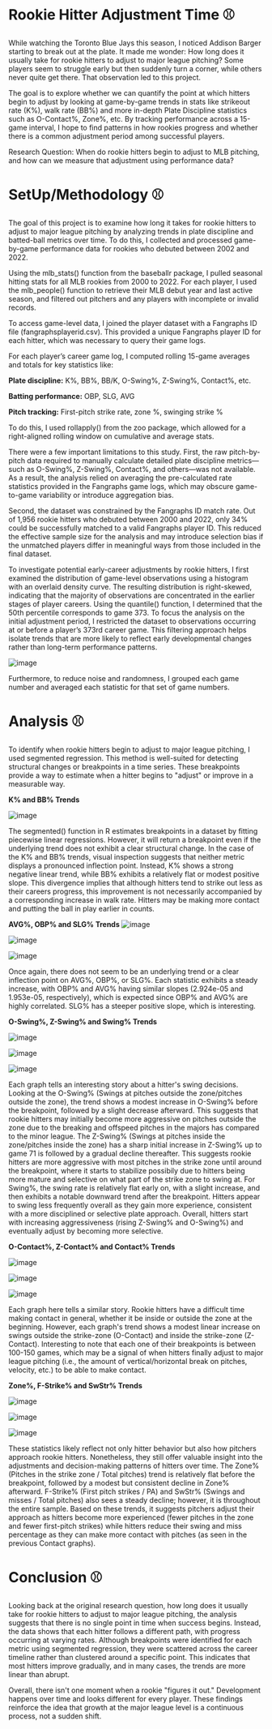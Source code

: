 # Rookie Hitter Adjustment Time ⚾

While watching the Toronto Blue Jays this season, I noticed Addison Barger starting to break out at the plate. It made me wonder: How long does it usually take for rookie hitters to adjust to major league pitching? Some players seem to struggle early but then suddenly turn a corner, while others never quite get there. That observation led to this project.

The goal is to explore whether we can quantify the point at which hitters begin to adjust by looking at game-by-game trends in stats like strikeout rate (K%), walk rate (BB%) and more in-depth Plate Discipline statistics such as O-Contact%, Zone%, etc. By tracking performance across a 15-game interval, I hope to find patterns in how rookies progress and whether there is a common adjustment period among successful players.

Research Question: When do rookie hitters begin to adjust to MLB pitching, and how can we measure that adjustment using performance data?

# SetUp/Methodology ⚾
The goal of this project is to examine how long it takes for rookie hitters to adjust to major league pitching by analyzing trends in plate discipline and batted-ball metrics over time. To do this, I collected and processed game-by-game performance data for rookies who debuted between 2002 and 2022.

Using the mlb_stats() function from the baseballr package, I pulled seasonal hitting stats for all MLB rookies from 2000 to 2022. For each player, I used the mlb_people() function to retrieve their MLB debut year and last active season, and filtered out pitchers and any players with incomplete or invalid records.

To access game-level data, I joined the player dataset with a Fangraphs ID file (fangraphsplayerid.csv). This provided a unique Fangraphs player ID for each hitter, which was necessary to query their game logs. 

For each player’s career game log, I computed rolling 15-game averages and totals for key statistics like:

**Plate discipline:** K%, BB%, BB/K, O-Swing%, Z-Swing%, Contact%, etc.

**Batting performance:** OBP, SLG, AVG

**Pitch tracking:** First-pitch strike rate, zone %, swinging strike %

To do this, I used rollapply() from the zoo package, which allowed for a right-aligned rolling window on cumulative and average stats. 

There were a few important limitations to this study. First, the raw pitch-by-pitch data required to manually calculate detailed plate discipline metrics—such as O-Swing%, Z-Swing%, Contact%, and others—was not available. As a result, the analysis relied on averaging the pre-calculated rate statistics provided in the Fangraphs game logs, which may obscure game-to-game variability or introduce aggregation bias.

Second, the dataset was constrained by the Fangraphs ID match rate. Out of 1,956 rookie hitters who debuted between 2000 and 2022, only 34% could be successfully matched to a valid Fangraphs player ID. This reduced the effective sample size for the analysis and may introduce selection bias if the unmatched players differ in meaningful ways from those included in the final dataset.

To investigate potential early-career adjustments by rookie hitters, I first examined the distribution of game-level observations using a histogram with an overlaid density curve. The resulting distribution is right-skewed, indicating that the majority of observations are concentrated in the earlier stages of player careers. Using the quantile() function, I determined that the 50th percentile corresponds to game 373. To focus the analysis on the initial adjustment period, I restricted the dataset to observations occurring at or before a player’s 373rd career game. This filtering approach helps isolate trends that are more likely to reflect early developmental changes rather than long-term performance patterns. 

![image](https://github.com/user-attachments/assets/ce77f998-607a-4c4c-bfe7-23480fc76b14)

Furthermore, to reduce noise and randomness, I grouped each game number and averaged each statistic for that set of game numbers.

# Analysis ⚾

To identify when rookie hitters begin to adjust to major league pitching, I used segmented regression. This method is well-suited for detecting structural changes or breakpoints in a time series. These breakpoints provide a way to estimate when a hitter begins to "adjust" or improve in a measurable way.

**K% and BB% Trends**

![image](https://github.com/user-attachments/assets/8c8a91eb-8546-4d32-87f4-b5622bc144b1)

The segmented() function in R estimates breakpoints in a dataset by fitting piecewise linear regressions. However, it will return a breakpoint even if the underlying trend does not exhibit a clear structural change. In the case of the K% and BB% trends, visual inspection suggests that neither metric displays a pronounced inflection point. Instead, K% shows a strong negative linear trend, while BB% exhibits a relatively flat or modest positive slope. This divergence implies that although hitters tend to strike out less as their careers progress, this improvement is not necessarily accompanied by a corresponding increase in walk rate. Hitters may be making more contact and putting the ball in play earlier in counts.


**AVG%, OBP% and SLG% Trends**
![image](https://github.com/user-attachments/assets/164e8cd3-8b48-4676-8b90-e5e4aa34dc93)

![image](https://github.com/user-attachments/assets/94c0130b-1bce-4fc6-8b0c-0f7de2a69701)

![image](https://github.com/user-attachments/assets/f63e9388-9049-48f9-bb7a-70123a660577)


Once again, there does not seem to be an underlying trend or a clear inflection point on AVG%, OBP%, or SLG%. Each statistic exhibits a steady increase, with OBP% and AVG% having similar slopes (2.924e-05 and 1.953e-05, respectively), which is expected since OBP% and AVG% are highly correlated. SLG% has a steeper positive slope, which is interesting.

**O-Swing%, Z-Swing% and Swing% Trends**

![image](https://github.com/user-attachments/assets/2aa4bd95-4ada-40a0-a6af-8cebf26eea48)

![image](https://github.com/user-attachments/assets/a8bcb81d-4198-4c81-a0ad-5df840da856d)

![image](https://github.com/user-attachments/assets/a5180e4c-b4c9-4c61-b039-aa16bf9ed51b)


Each graph tells an interesting story about a hitter's swing decisions. Looking at the O-Swing% (Swings at pitches outside the zone/pitches outside the zone), the trend shows a modest increase in O-Swing% before the breakpoint, followed by a slight decrease afterward. This suggests that rookie hitters may initially become more aggressive on pitches outside the zone due to the breaking and offspeed pitches in the majors has compared to the minor league. The Z-Swing% (Swings at pitches inside the zone/pitches inside the zone) has a sharp initial increase in Z-Swing% up to game 71 is followed by a gradual decline thereafter. This suggests rookie hitters are more aggressive with most pitches in the strike zone until around the breakpoint, where it starts to stabilize possibily due to hitters being more mature and selective on what part of the strike zone to swing at. For Swing%, the swing rate is relatively flat early on, with a slight increase, and then exhibits a notable downward trend after the breakpoint. Hitters appear to swing less frequently overall as they gain more experience, consistent with a more disciplined or selective plate approach. Overall, hitters start with increasing aggressiveness (rising Z-Swing% and O-Swing%) and eventually adjust by becoming more selective.

**O-Contact%, Z-Contact% and Contact% Trends**

![image](https://github.com/user-attachments/assets/37a53cf5-5bbc-4e71-9690-5b23461563c2)

![image](https://github.com/user-attachments/assets/c319e8da-133f-400e-a5fa-4a1c6b94ac08)

![image](https://github.com/user-attachments/assets/e50639d6-2192-4145-88c6-61efefcc948b)


Each graph here tells a similar story. Rookie hitters have a difficult time making contact in general, whether it be inside or outside the zone at the beginning. However, each graph's trend shows a modest linear increase on swings outside the strike-zone (O-Contact) and inside the strike-zone (Z-Contact). Interesting to note that each one of their breakpoints is between 100-150 games, which may be a signal of when hitters finally adjust to major league pitching (i.e., the amount of vertical/horizontal break on pitches, velocity, etc.) to be able to make contact. 

**Zone%, F-Strike% and SwStr% Trends**

![image](https://github.com/user-attachments/assets/8e02ec9e-95a8-479a-a5bd-817549f7d8d7)

![image](https://github.com/user-attachments/assets/3f8acef1-1046-4122-849c-eebf9573f7d7)

![image](https://github.com/user-attachments/assets/bee90227-19fc-411a-bfdf-23f24c079fcd)


These statistics likely reflect not only hitter behavior but also how pitchers approach rookie hitters. Nonetheless, they still offer valuable insight into the adjustments and decision-making patterns of hitters over time. The Zone% (Pitches in the strike zone / Total pitches) trend is relatively flat before the breakpoint, followed by a modest but consistent decline in Zone% afterward. F-Strike% (First pitch strikes / PA) and SwStr% (Swings and misses / Total pitches) also sees a steady decline; however, it is throughout the entire sample. Based on these trends, it suggests pitchers adjust their approach as hitters become more experienced (fewer pitches in the zone and fewer first-pitch strikes) while hitters reduce their swing and miss percentage as they can make more contact with pitches (as seen in the previous Contact graphs).


# Conclusion ⚾

Looking back at the original research question, how long does it usually take for rookie hitters to adjust to major league pitching, the analysis suggests that there is no single point in time when success begins. Instead, the data shows that each hitter follows a different path, with progress occurring at varying rates. Although breakpoints were identified for each metric using segmented regression, they were scattered across the career timeline rather than clustered around a specific point. This indicates that most hitters improve gradually, and in many cases, the trends are more linear than abrupt.

Overall, there isn't one moment when a rookie "figures it out." Development happens over time and looks different for every player. These findings reinforce the idea that growth at the major league level is a continuous process, not a sudden shift.
